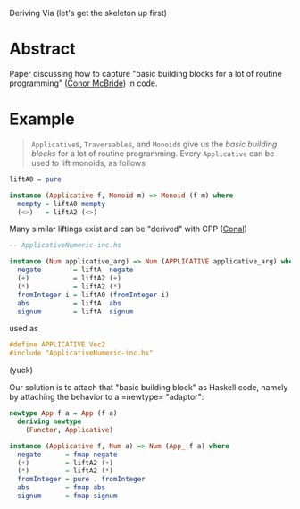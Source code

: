 Deriving Via (let's get the skeleton up first)

# Abstract

Paper discussing how to capture "basic building blocks for a lot of
routine programming" ([Conor McBride](http://strictlypositive.org/Idiom.pdf))
in code.

# Example

> `Applicative`s, `Traversable`s, and `Monoid`s give us the *basic building blocks* for a lot of routine programming. Every `Applicative` can be used to lift monoids, as follows

```haskell
liftA0 = pure

instance (Applicative f, Monoid m) => Monoid (f m) where
  mempty = liftA0 mempty
  (<>)   = liftA2 (<>)
```

Many similar liftings exist and can be "derived" with CPP
([Conal](https://hackage.haskell.org/package/applicative-numbers))

```haskell
-- ApplicativeNumeric-inc.hs

instance (Num applicative_arg) => Num (APPLICATIVE applicative_arg) where
  negate        = liftA  negate
  (+)           = liftA2 (+)
  (*)           = liftA2 (*)
  fromInteger i = liftA0 (fromInteger i)
  abs           = liftA  abs
  signum        = liftA  signum
```

used as

```haskell
#define APPLICATIVE Vec2
#include "ApplicativeNumeric-inc.hs"
```

(yuck)

Our solution is to attach that "basic building block" as Haskell code,
namely by attaching the behavior to a =newtype= "adaptor":

```haskell
newtype App f a = App (f a)
  deriving newtype
    (Functor, Applicative)

instance (Applicative f, Num a) => Num (App_ f a) where
  negate      = fmap negate
  (+)         = liftA2 (+)
  (*)         = liftA2 (*)
  fromInteger = pure . fromInteger
  abs         = fmap abs
  signum      = fmap signum
```
